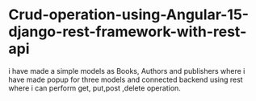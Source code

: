 # Crud-operation-using-Angular-15-django-rest-framework-with-rest-api
i have made a simple models as Books, Authors and publishers where i have made popup for three models and connected backend using rest where i can perform get, put,post ,delete operation.
